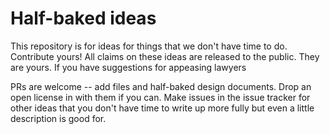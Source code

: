 # Half-baked ideas

This repository is for ideas for things that we don't have time to do. Contribute yours! All claims on these ideas are released to the public. They are yours. If you have suggestions for appeasing lawyers 

PRs are welcome -- add files and half-baked design documents. Drop an open license in with them if you can. Make issues in the issue tracker for other ideas that you don't have time to write up more fully but even a little description is good for.
